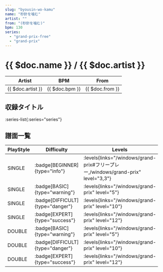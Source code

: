 ```yaml
---
slug: "byousin-wo-kamu"
name: "秒針を噛む"
artist: ""
from: "(秒針を噛む)"
bpm: 130
series:
  - "grand-prix-free"
  - "grand-prix"
---
```


# {{ $doc.name }} / {{ $doc.artist }}

|Artist|BPM|From|
|------|---|----|
|{{ $doc.artist }}|{{ $doc.bpm }}|{{ $doc.from }}|

## 収録タイトル

:series-list{:series="series"}

## 譜面一覧

|PlayStyle|Difficulty|Levels|Notes|Movie|
|---------|----------|------|-----|-----|
|SINGLE| :badge[BEGINNER]{type="info"}| :levels{links="/windows/grand-prix#フリープレー,/windows/grand-prix" level="3,3"}|97/11||
|SINGLE| :badge[BASIC]{type="warning"}| :levels{links="/windows/grand-prix" level="5"}|156/13||
|SINGLE| :badge[DIFFICULT]{type="danger"}| :levels{links="/windows/grand-prix" level="10"}|269/31||
|SINGLE| :badge[EXPERT]{type="success"}| :levels{links="/windows/grand-prix" level="12"}|334/46||
|DOUBLE| :badge[BASIC]{type="warning"}| :levels{links="/windows/grand-prix" level="5"}|156/13||
|DOUBLE| :badge[DIFFICULT]{type="danger"}| :levels{links="/windows/grand-prix" level="10"}|268/31||
|DOUBLE| :badge[EXPERT]{type="success"}| :levels{links="/windows/grand-prix" level="12"}|325/49||

